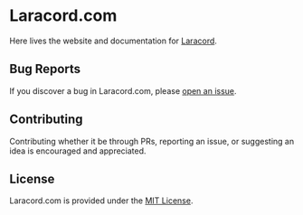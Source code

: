 # Laracord.com

Here lives the website and documentation for [Laracord](https://laracord.com).

## Bug Reports

If you discover a bug in Laracord.com, please [open an issue](https://github.com/laracord/laracord.com/issues).

## Contributing

Contributing whether it be through PRs, reporting an issue, or suggesting an idea is encouraged and appreciated.

## License

Laracord.com is provided under the [MIT License](LICENSE.md).
